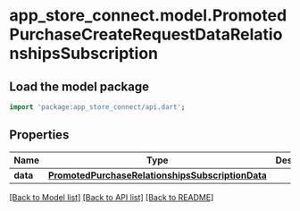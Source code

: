# app_store_connect.model.PromotedPurchaseCreateRequestDataRelationshipsSubscription

## Load the model package
```dart
import 'package:app_store_connect/api.dart';
```

## Properties
Name | Type | Description | Notes
------------ | ------------- | ------------- | -------------
**data** | [**PromotedPurchaseRelationshipsSubscriptionData**](PromotedPurchaseRelationshipsSubscriptionData.md) |  | [optional] 

[[Back to Model list]](../README.md#documentation-for-models) [[Back to API list]](../README.md#documentation-for-api-endpoints) [[Back to README]](../README.md)


